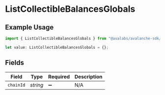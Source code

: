 # ListCollectibleBalancesGlobals

## Example Usage

```typescript
import { ListCollectibleBalancesGlobals } from "@avalabs/avalanche-sdk/models/operations";

let value: ListCollectibleBalancesGlobals = {};
```

## Fields

| Field              | Type               | Required           | Description        |
| ------------------ | ------------------ | ------------------ | ------------------ |
| `chainId`          | *string*           | :heavy_minus_sign: | N/A                |